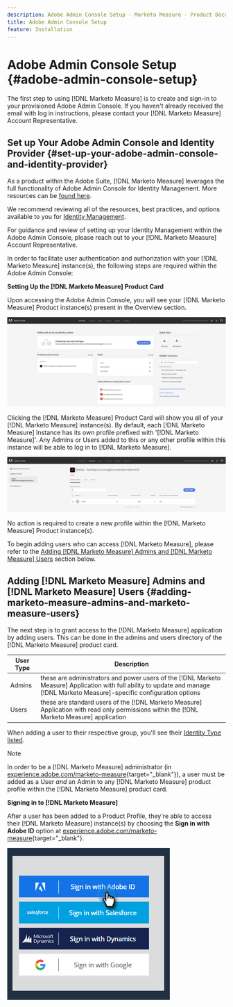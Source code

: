 ```yaml
---
description: Adobe Admin Console Setup - Marketo Measure - Product Documentation
title: Adobe Admin Console Setup
feature: Installation
---
```

# Adobe Admin Console Setup {#adobe-admin-console-setup}

The first step to using [!DNL Marketo Measure] is to create and sign-in to your provisioned Adobe Admin Console. If you haven't already received the email with log in instructions, please contact your [!DNL Marketo Measure] Account Representative.

## Set up Your Adobe Admin Console and Identity Provider {#set-up-your-adobe-admin-console-and-identity-provider}

As a product within the Adobe Suite, [!DNL Marketo Measure] leverages the full functionality of Adobe Admin Console for Identity Management. More resources can be [found here](https://helpx.adobe.com/enterprise/using/admin-console.html).

We recommend reviewing all of the resources, best practices, and options available to you for [Identity Management](https://helpx.adobe.com/enterprise/using/set-up-identity.html).

For guidance and review of setting up your Identity Management within the Adobe Admin Console, please reach out to your [!DNL Marketo Measure] Account Representative.

In order to facilitate user authentication and authorization with your [!DNL Marketo Measure] instance(s), the following steps are required within the Adobe Admin Console:

**Setting Up the [!DNL Marketo Measure] Product Card**

Upon accessing the Adobe Admin Console, you will see your [!DNL Marketo Measure] Product instance(s) present in the Overview section.

   ![](assets/adobe-admin-console-setup-1.png)

Clicking the [!DNL Marketo Measure] Product Card will show you all of your [!DNL Marketo Measure] instance(s). By default, each [!DNL Marketo Measure] Instance has its own profile prefixed with '[!DNL Marketo Measure]'. Any Admins or Users added to this or any other profile within this instance will be able to log in to [!DNL Marketo Measure].

   ![](assets/adobe-admin-console-setup-2.png)

No action is required to create a new profile within the [!DNL Marketo Measure] Product instance(s).

To begin adding users who can access [!DNL Marketo Measure], please refer to the [Adding [!DNL Marketo Measure] Admins and [!DNL Marketo Measure] Users](#adding-marketo-measure-admins-and-marketo-measure-users) section below.

## Adding [!DNL Marketo Measure] Admins and [!DNL Marketo Measure] Users {#adding-marketo-measure-admins-and-marketo-measure-users}

The next step is to grant access to the [!DNL Marketo Measure] application by adding users. This can be done in the admins and users directory of the [!DNL Marketo Measure] product card.

| User Type | Description |
|---|---|
|Admins|these are administrators and power users of the [!DNL Marketo Measure] Application with full ability to update and manage [!DNL Marketo Measure]-specific configuration options|
|Users|these are standard users of the [!DNL Marketo Measure] Application with read only permissions within the [!DNL Marketo Measure] application|

When adding a user to their respective group, you'll see their [Identity Type listed](https://helpx.adobe.com/enterprise/admin-guide.html/enterprise/using/set-up-identity.ug.html).

>[!NOTE]
>
>In order to be a [!DNL Marketo Measure] administrator (in [experience.adobe.com/marketo-measure](https://experience.adobe.com/marketo-measure){target="_blank"}), a user must be added as a User _and_ an Admin to any [!DNL Marketo Measure] product profile within the [!DNL Marketo Measure] product card.

**Signing in to [!DNL Marketo Measure]**

After a user has been added to a Product Profile, they're able to access their [!DNL Marketo Measure] instance(s) by choosing the **Sign in with Adobe ID** option at [experience.adobe.com/marketo-measure](https://experience.adobe.com/marketo-measure){target="_blank"}.

   ![](assets/adobe-admin-console-setup-3.png)
   
